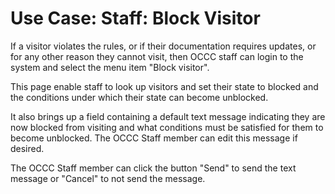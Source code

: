 # Use Case: Staff: Block Visitor

If a visitor violates the rules, or if their documentation requires updates, or for any other reason they cannot visit, then OCCC staff can login to the system and select the menu item "Block visitor".

This page enable staff to look up visitors and set their state to blocked and the conditions under which their state can become unblocked. 

It also brings up a field containing a default text message indicating they are now blocked from visiting and what conditions must be satisfied for them to become unblocked. The OCCC Staff member can edit this message if desired.

The OCCC Staff member can click the button "Send" to send the text message or "Cancel" to not send the message.
 
